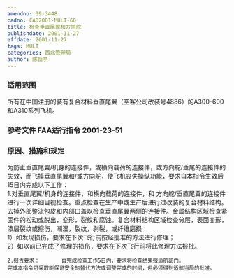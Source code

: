 ```yaml
---
amendno: 39-3448  
cadno: CAD2001-MULT-60  
title: 检查垂直尾翼和方向舵  
publishdate: 2001-11-27  
effdate: 2001-11-27  
tags: MULT  
categories: 西北管理局  
author: 陈岳亭  
---
```

  
### 适用范围  
所有在中国注册的装有复合材料垂直尾翼（空客公司改装号4886）的A300-600和A310系列飞机。  
  
<!--more-->  
### 参考文件   FAA适行指令 2001-23-51  
  
### 原因、措施和规定  
为防止垂直尾翼/机身的连接件，或横向载荷的连接件，或方向舵/垂尾的连接件的失效，而飞掉垂直尾翼和/或方向舵，使飞机丧失操纵功能，要求自本指令生效后15日内完成以下工作：  
    1.对垂直尾翼/机身的连接件，和横向载荷的连接件，和 方向舵/垂直尾翼的连接件进行一次详细目视检查。重点检查在生产中或生产后进行过改装的复合材料结构。去掉外部整流包皮和内部口盖以检查垂直尾翼两侧的连接件。金属结构区域检查紧固件的松动或脱出，变形，裂纹和腐蚀。复合材料结构区域检查分层，表面变形，漆层裂纹或擦伤，潮湿，裂纹，剥裂，或纤维磨损：  
    1）如发现损伤，要求在下次飞行前按经批准的方法进行修理；  
    2）如以前已完成了修理的损伤，要求在下次飞行前将此修理方法报批。  
      
    2.报告要求：       自完成检查工作5日内，要求将检查结果报适航部门。  
    完成本指令可采取能保证安全的替代方法或调整完成的时间，但必须得到适航当局的批准。  
